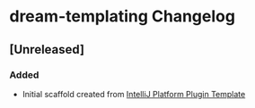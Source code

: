 <!-- Keep a Changelog guide -> https://keepachangelog.com -->

# dream-templating Changelog

## [Unreleased]
### Added
- Initial scaffold created from [IntelliJ Platform Plugin Template](https://github.com/JetBrains/intellij-platform-plugin-template)
